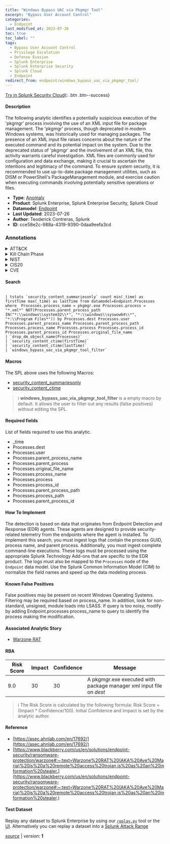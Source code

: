```yaml
---
title: "Windows Bypass UAC via Pkgmgr Tool"
excerpt: "Bypass User Account Control"
categories:
  - Endpoint
last_modified_at: 2023-07-26
toc: true
toc_label: ""
tags:
  - Bypass User Account Control
  - Privilege Escalation
  - Defense Evasion
  - Splunk Enterprise
  - Splunk Enterprise Security
  - Splunk Cloud
  - Endpoint
redirect_from: endpoint/windows_bypass_uac_via_pkgmgr_tool/
---
```




[Try in Splunk Security Cloud](https://www.splunk.com/en_us/cyber-security.html){: .btn .btn--success}

#### Description

The following analytic identifies a potentially suspicious execution of the &#39;pkgmgr&#39; process involving the use of an XML input file for package management. The &#39;pkgmgr&#39; process, though deprecated in modern Windows systems, was historically used for managing packages. The presence of an XML input file raises concerns about the nature of the executed command and its potential impact on the system. Due to the deprecated status of &#39;pkgmgr&#39; and the involvement of an XML file, this activity warrants careful investigation. XML files are commonly used for configuration and data exchange, making it crucial to ascertain the intentions and legitimacy of the command. To ensure system security, it is recommended to use up-to-date package management utilities, such as DISM or PowerShell&#39;s PackageManagement module, and exercise caution when executing commands involving potentially sensitive operations or files.

- **Type**: [Anomaly](https://github.com/splunk/security_content/wiki/Detection-Analytic-Types)
- **Product**: Splunk Enterprise, Splunk Enterprise Security, Splunk Cloud
- **Datamodel**: [Endpoint](https://docs.splunk.com/Documentation/CIM/latest/User/Endpoint)
- **Last Updated**: 2023-07-26
- **Author**: Teoderick Contreras, Splunk
- **ID**: cce58e2c-988a-4319-9390-0daa9eefa3cd

### Annotations
<details>
  <summary>ATT&CK</summary>

<div markdown="1">

#### [ATT&CK](https://attack.mitre.org/)

| ID          | Technique   | Tactic         |
| ----------- | ----------- |--------------- |
| [T1548.002](https://attack.mitre.org/techniques/T1548/002/) | Bypass User Account Control | Privilege Escalation, Defense Evasion |

</div>
</details>


<details>
  <summary>Kill Chain Phase</summary>

<div markdown="1">

* Exploitation


</div>
</details>


<details>
  <summary>NIST</summary>

<div markdown="1">

* DE.AE



</div>
</details>

<details>
  <summary>CIS20</summary>

<div markdown="1">

* CIS 10



</div>
</details>

<details>
  <summary>CVE</summary>

<div markdown="1">


</div>
</details>


#### Search

```

| tstats `security_content_summariesonly` count min(_time) as firstTime max(_time) as lastTime from datamodel=Endpoint.Processes where  Processes.process_name = pkgmgr.exe Processes.process = "*.xml*" NOT(Processes.parent_process_path IN("*:\\windows\\system32\\*", "*:\\windows\\syswow64\\*", "*:\\Program Files*")) by Processes.dest Processes.user Processes.parent_process_name Processes.parent_process_path Processes.process_name Processes.process Processes.process_id Processes.parent_process_id Processes.original_file_name 
| `drop_dm_object_name(Processes)` 
| `security_content_ctime(firstTime)` 
| `security_content_ctime(lastTime)` 
| `windows_bypass_uac_via_pkgmgr_tool_filter`
```

#### Macros
The SPL above uses the following Macros:
* [security_content_summariesonly](https://github.com/splunk/security_content/blob/develop/macros/security_content_summariesonly.yml)
* [security_content_ctime](https://github.com/splunk/security_content/blob/develop/macros/security_content_ctime.yml)

> :information_source:
> **windows_bypass_uac_via_pkgmgr_tool_filter** is a empty macro by default. It allows the user to filter out any results (false positives) without editing the SPL.



#### Required fields
List of fields required to use this analytic.
* _time
* Processes.dest
* Processes.user
* Processes.parent_process_name
* Processes.parent_process
* Processes.original_file_name
* Processes.process_name
* Processes.process
* Processes.process_id
* Processes.parent_process_path
* Processes.process_path
* Processes.parent_process_id



#### How To Implement
The detection is based on data that originates from Endpoint Detection and Response (EDR) agents. These agents are designed to provide security-related telemetry from the endpoints where the agent is installed. To implement this search, you must ingest logs that contain the process GUID, process name, and parent process. Additionally, you must ingest complete command-line executions. These logs must be processed using the appropriate Splunk Technology Add-ons that are specific to the EDR product. The logs must also be mapped to the `Processes` node of the `Endpoint` data model. Use the Splunk Common Information Model (CIM) to normalize the field names and speed up the data modeling process.
#### Known False Positives
False positives may be present on recent Windows Operating Systems. Filtering may be required based on process_name. In addition, look for non-standard, unsigned, module loads into LSASS. If query is too noisy, modify by adding Endpoint.processes process_name to query to identify the process making the modification.

#### Associated Analytic Story
* [Warzone RAT](/stories/warzone_rat)




#### RBA

| Risk Score  | Impact      | Confidence   | Message      |
| ----------- | ----------- |--------------|--------------|
| 9.0 | 30 | 30 | A pkgmgr.exe executed with package manager xml input file on $dest$ |


> :information_source:
> The Risk Score is calculated by the following formula: Risk Score = (Impact * Confidence/100). Initial Confidence and Impact is set by the analytic author.


#### Reference

* [https://asec.ahnlab.com/en/17692/](https://asec.ahnlab.com/en/17692/)
* [https://www.blackberry.com/us/en/solutions/endpoint-security/ransomware-protection/warzone#:~:text=Warzone%20RAT%20(AKA%20Ave%20Maria)%20is%20a%20remote%20access%20trojan,is%20as%20an%20information%20stealer.](https://www.blackberry.com/us/en/solutions/endpoint-security/ransomware-protection/warzone#:~:text=Warzone%20RAT%20(AKA%20Ave%20Maria)%20is%20a%20remote%20access%20trojan,is%20as%20an%20information%20stealer.)



#### Test Dataset
Replay any dataset to Splunk Enterprise by using our [`replay.py`](https://github.com/splunk/attack_data#using-replaypy) tool or the [UI](https://github.com/splunk/attack_data#using-ui).
Alternatively you can replay a dataset into a [Splunk Attack Range](https://github.com/splunk/attack_range#replay-dumps-into-attack-range-splunk-server)




[*source*](https://github.com/splunk/security_content/tree/develop/detections/endpoint/windows_bypass_uac_via_pkgmgr_tool.yml) \| *version*: **1**
